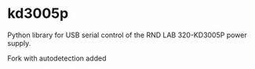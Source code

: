 # kd3005p
Python library for USB serial control of the RND LAB 320-KD3005P power supply.


Fork with autodetection added
